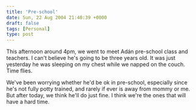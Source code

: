 ```yaml
---
title: 'Pre-school'
date: Sun, 22 Aug 2004 21:40:39 +0000
draft: false
tags: [Personal]
type: post
---
```


This afternoon around 4pm, we went to meet Adán pre-school class and teachers. I can't believe he's going to be three years old. It was just yesterday he was sleeping on my chest while we napped on the couch. Time flies.

We've been worrying whether he'd be ok in pre-school, especially since he's not fully potty trained, and rarely if ever is away from mommy or me. But after today, we think he'll do just fine. I think we're the ones that will have a hard time.